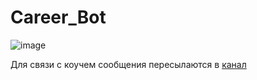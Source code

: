 # Career_Bot

![image](https://github.com/vlbudaeva/Career_Bot/blob/main/static/media_files/start.png)

Для связи с коучем сообщения пересылаются в <a href="https://t.me/still_studentt" target="_blank" rel="noreferrer"> канал</a>


